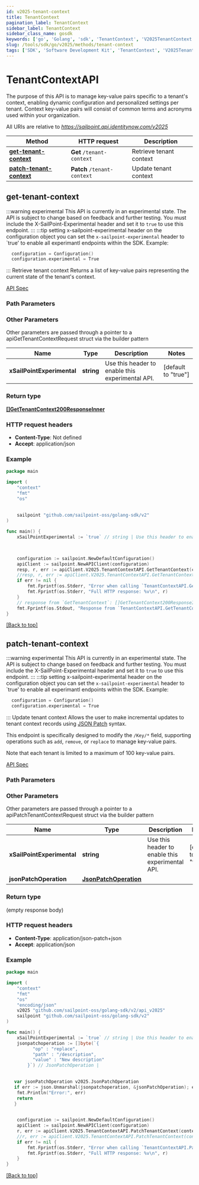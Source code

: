 ```yaml
---
id: v2025-tenant-context
title: TenantContext
pagination_label: TenantContext
sidebar_label: TenantContext
sidebar_class_name: gosdk
keywords: ['go', 'Golang', 'sdk', 'TenantContext', 'V2025TenantContext'] 
slug: /tools/sdk/go/v2025/methods/tenant-context
tags: ['SDK', 'Software Development Kit', 'TenantContext', 'V2025TenantContext']
---
```


# TenantContextAPI
  The purpose of this API is to manage key-value pairs specific to a tenant&#39;s context, enabling dynamic configuration and personalized settings per tenant.
Context key-value pairs will consist of common terms and acronyms used within your organization.
 
All URIs are relative to *https://sailpoint.api.identitynow.com/v2025*

Method | HTTP request | Description
------------- | ------------- | -------------
[**get-tenant-context**](#get-tenant-context) | **Get** `/tenant-context` | Retrieve tenant context
[**patch-tenant-context**](#patch-tenant-context) | **Patch** `/tenant-context` | Update tenant context


## get-tenant-context
:::warning experimental 
This API is currently in an experimental state. The API is subject to change based on feedback and further testing. You must include the X-SailPoint-Experimental header and set it to `true` to use this endpoint.
:::
:::tip setting x-sailpoint-experimental header
 on the configuration object you can set the `x-sailpoint-experimental` header to `true' to enable all experimantl endpoints within the SDK.
 Example:
 ```go
   configuration = Configuration()
   configuration.experimental = True
 ```
:::
Retrieve tenant context
Returns a list of key-value pairs representing the current state of the tenant's context.


[API Spec](https://developer.sailpoint.com/docs/api/v2025/get-tenant-context)

### Path Parameters



### Other Parameters

Other parameters are passed through a pointer to a apiGetTenantContextRequest struct via the builder pattern


Name | Type | Description  | Notes
------------- | ------------- | ------------- | -------------
 **xSailPointExperimental** | **string** | Use this header to enable this experimental API. | [default to &quot;true&quot;]

### Return type

[**[]GetTenantContext200ResponseInner**](../models/get-tenant-context200-response-inner)

### HTTP request headers

- **Content-Type**: Not defined
- **Accept**: application/json

### Example

```go
package main

import (
	"context"
	"fmt"
	"os"
   
    
	sailpoint "github.com/sailpoint-oss/golang-sdk/v2"
)

func main() {
    xSailPointExperimental := `true` // string | Use this header to enable this experimental API. (default to "true") # string | Use this header to enable this experimental API. (default to "true")

  

	configuration := sailpoint.NewDefaultConfiguration()
	apiClient := sailpoint.NewAPIClient(configuration)
    resp, r, err := apiClient.V2025.TenantContextAPI.GetTenantContext(context.Background()).XSailPointExperimental(xSailPointExperimental).Execute()
	//resp, r, err := apiClient.V2025.TenantContextAPI.GetTenantContext(context.Background()).XSailPointExperimental(xSailPointExperimental).Execute()
	if err != nil {
		fmt.Fprintf(os.Stderr, "Error when calling `TenantContextAPI.GetTenantContext``: %v\n", err)
		fmt.Fprintf(os.Stderr, "Full HTTP response: %v\n", r)
	}
	// response from `GetTenantContext`: []GetTenantContext200ResponseInner
	fmt.Fprintf(os.Stdout, "Response from `TenantContextAPI.GetTenantContext`: %v\n", resp)
}
```

[[Back to top]](#)

## patch-tenant-context
:::warning experimental 
This API is currently in an experimental state. The API is subject to change based on feedback and further testing. You must include the X-SailPoint-Experimental header and set it to `true` to use this endpoint.
:::
:::tip setting x-sailpoint-experimental header
 on the configuration object you can set the `x-sailpoint-experimental` header to `true' to enable all experimantl endpoints within the SDK.
 Example:
 ```go
   configuration = Configuration()
   configuration.experimental = True
 ```
:::
Update tenant context
Allows the user to make incremental updates to tenant context records using [JSON Patch](https://tools.ietf.org/html/rfc6902) syntax.

This endpoint is specifically designed to modify the `/Key/*` field, supporting operations such as `add`, `remove`, or `replace` to manage key-value pairs. 

Note that each tenant is limited to a maximum of 100 key-value pairs.


[API Spec](https://developer.sailpoint.com/docs/api/v2025/patch-tenant-context)

### Path Parameters



### Other Parameters

Other parameters are passed through a pointer to a apiPatchTenantContextRequest struct via the builder pattern


Name | Type | Description  | Notes
------------- | ------------- | ------------- | -------------
 **xSailPointExperimental** | **string** | Use this header to enable this experimental API. | [default to &quot;true&quot;]
 **jsonPatchOperation** | [**JsonPatchOperation**](../models/json-patch-operation) |  | 

### Return type

 (empty response body)

### HTTP request headers

- **Content-Type**: application/json-patch+json
- **Accept**: application/json

### Example

```go
package main

import (
	"context"
	"fmt"
	"os"
    "encoding/json"
    v2025 "github.com/sailpoint-oss/golang-sdk/v2/api_v2025"
	sailpoint "github.com/sailpoint-oss/golang-sdk/v2"
)

func main() {
    xSailPointExperimental := `true` // string | Use this header to enable this experimental API. (default to "true") # string | Use this header to enable this experimental API. (default to "true")
    jsonpatchoperation := []byte(`{
          "op" : "replace",
          "path" : "/description",
          "value" : "New description"
        }`) // JsonPatchOperation | 

  
   var jsonPatchOperation v2025.JsonPatchOperation
   if err := json.Unmarshal(jsonpatchoperation, &jsonPatchOperation); err != nil {
    fmt.Println("Error:", err)
    return
   }
  

	configuration := sailpoint.NewDefaultConfiguration()
	apiClient := sailpoint.NewAPIClient(configuration)
    r, err := apiClient.V2025.TenantContextAPI.PatchTenantContext(context.Background()).XSailPointExperimental(xSailPointExperimental).JsonPatchOperation(jsonPatchOperation).Execute()
	//r, err := apiClient.V2025.TenantContextAPI.PatchTenantContext(context.Background()).XSailPointExperimental(xSailPointExperimental).JsonPatchOperation(jsonPatchOperation).Execute()
	if err != nil {
		fmt.Fprintf(os.Stderr, "Error when calling `TenantContextAPI.PatchTenantContext``: %v\n", err)
		fmt.Fprintf(os.Stderr, "Full HTTP response: %v\n", r)
	}
}
```

[[Back to top]](#)

